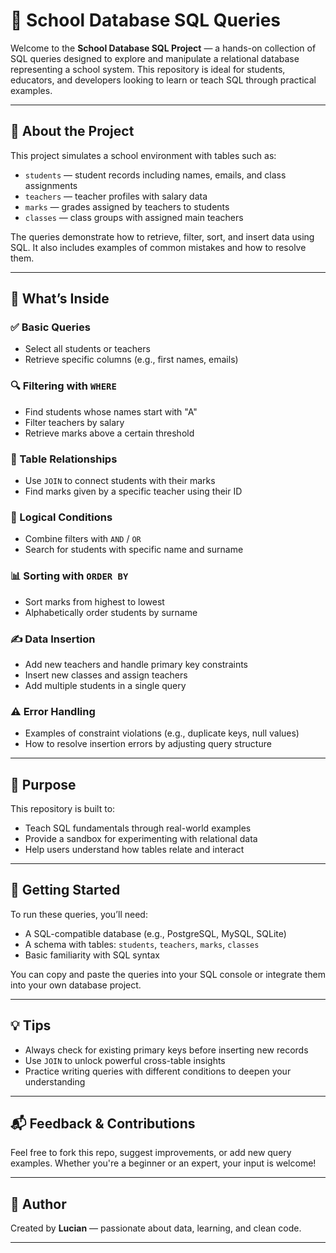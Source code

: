 # 🏫 School Database SQL Queries

Welcome to the **School Database SQL Project** — a hands-on collection of SQL queries designed to explore and manipulate a relational database representing a school system. This repository is ideal for students, educators, and developers looking to learn or teach SQL through practical examples.

---

## 📘 About the Project

This project simulates a school environment with tables such as:

- `students` — student records including names, emails, and class assignments
- `teachers` — teacher profiles with salary data
- `marks` — grades assigned by teachers to students
- `classes` — class groups with assigned main teachers

The queries demonstrate how to retrieve, filter, sort, and insert data using SQL. It also includes examples of common mistakes and how to resolve them.

---

## 🧪 What’s Inside

### ✅ Basic Queries
- Select all students or teachers
- Retrieve specific columns (e.g., first names, emails)

### 🔍 Filtering with `WHERE`
- Find students whose names start with "A"
- Filter teachers by salary
- Retrieve marks above a certain threshold

### 🔗 Table Relationships
- Use `JOIN` to connect students with their marks
- Find marks given by a specific teacher using their ID

### 🧠 Logical Conditions
- Combine filters with `AND` / `OR`
- Search for students with specific name and surname

### 📊 Sorting with `ORDER BY`
- Sort marks from highest to lowest
- Alphabetically order students by surname

### ✍️ Data Insertion
- Add new teachers and handle primary key constraints
- Insert new classes and assign teachers
- Add multiple students in a single query

### ⚠️ Error Handling
- Examples of constraint violations (e.g., duplicate keys, null values)
- How to resolve insertion errors by adjusting query structure

---

## 🎯 Purpose

This repository is built to:
- Teach SQL fundamentals through real-world examples
- Provide a sandbox for experimenting with relational data
- Help users understand how tables relate and interact

---

## 🚀 Getting Started

To run these queries, you’ll need:
- A SQL-compatible database (e.g., PostgreSQL, MySQL, SQLite)
- A schema with tables: `students`, `teachers`, `marks`, `classes`
- Basic familiarity with SQL syntax

You can copy and paste the queries into your SQL console or integrate them into your own database project.

---

## 💡 Tips

- Always check for existing primary keys before inserting new records
- Use `JOIN` to unlock powerful cross-table insights
- Practice writing queries with different conditions to deepen your understanding

---

## 📬 Feedback & Contributions

Feel free to fork this repo, suggest improvements, or add new query examples. Whether you're a beginner or an expert, your input is welcome!

---

## 🧠 Author

Created by **Lucian** — passionate about data, learning, and clean code.

---
